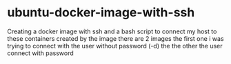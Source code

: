 # ubuntu-docker-image-with-ssh
Creating a docker image with ssh and a bash script to connect my host to these containers created by the image
there are 2 images the first one i was trying to connect with the user without password (-d)
the the other the user connect with password
